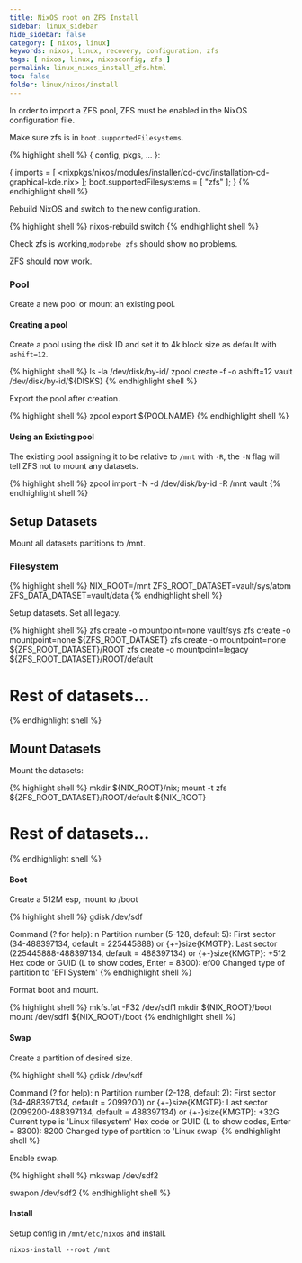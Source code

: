 ```yaml
---
title: NixOS root on ZFS Install
sidebar: linux_sidebar
hide_sidebar: false
category: [ nixos, linux]
keywords: nixos, linux, recovery, configuration, zfs
tags: [ nixos, linux, nixosconfig, zfs ]
permalink: linux_nixos_install_zfs.html
toc: false
folder: linux/nixos/install
---
```


In order to import a ZFS pool, ZFS must be enabled in the NixOS configuration file.

Make sure zfs is in ```boot.supportedFilesystems```.

{% highlight shell %}
{ config, pkgs, ... }:

{
  imports = [ <nixpkgs/nixos/modules/installer/cd-dvd/installation-cd-graphical-kde.nix> ];
  boot.supportedFilesystems = [ "zfs" ];
}
{% endhighlight shell %}

Rebuild NixOS and switch to the new configuration.

{% highlight shell %}
nixos-rebuild switch
{% endhighlight shell %}

Check zfs is working,```modprobe zfs``` should show no problems.

ZFS should now work.

### Pool

Create a new pool or mount an existing pool.

#### Creating a pool

Create a pool using the disk ID and set it to 4k block size as default with ```ashift=12```.

{% highlight shell %}
ls -la /dev/disk/by-id/
zpool create -f -o ashift=12 vault /dev/disk/by-id/${DISKS}
{% endhighlight shell %}

Export the pool after creation.

{% highlight shell %}
zpool export ${POOLNAME}
{% endhighlight shell %}

#### Using an Existing pool

The existing pool assigning it to be relative to ```/mnt``` with ```-R```, the ```-N``` flag will tell ZFS not to mount any datasets.

{% highlight shell %}
zpool import -N -d /dev/disk/by-id -R /mnt vault
{% endhighlight shell %}

## Setup Datasets

Mount all datasets partitions to /mnt.

### Filesystem

{% highlight shell %}
NIX_ROOT=/mnt
ZFS_ROOT_DATASET=vault/sys/atom
ZFS_DATA_DATASET=vault/data
{% endhighlight shell %}

Setup datasets. Set all legacy.

{% highlight shell %}
zfs create -o mountpoint=none vault/sys
zfs create -o mountpoint=none ${ZFS_ROOT_DATASET}
zfs create -o mountpoint=none ${ZFS_ROOT_DATASET}/ROOT
zfs create -o mountpoint=legacy ${ZFS_ROOT_DATASET}/ROOT/default

# Rest of datasets...
{% endhighlight shell %}

## Mount Datasets

Mount the datasets:

{% highlight shell %}
mkdir ${NIX_ROOT}/nix;
mount -t zfs ${ZFS_ROOT_DATASET}/ROOT/default ${NIX_ROOT}

# Rest of datasets...
{% endhighlight shell %}

#### Boot

Create a 512M esp, mount to /boot

{% highlight shell %}
gdisk /dev/sdf

Command (? for help): n
Partition number (5-128, default 5):
First sector (34-488397134, default = 225445888) or {+-}size{KMGTP}:
Last sector (225445888-488397134, default = 488397134) or {+-}size{KMGTP}: +512
Hex code or GUID (L to show codes, Enter = 8300): ef00
Changed type of partition to 'EFI System'
{% endhighlight shell %}

Format boot and mount.

{% highlight shell %}
mkfs.fat -F32 /dev/sdf1
mkdir ${NIX_ROOT}/boot
mount /dev/sdf1 ${NIX_ROOT}/boot
{% endhighlight shell %}

#### Swap

Create a partition of desired size.

{% highlight shell %}
gdisk /dev/sdf

Command (? for help): n
Partition number (2-128, default 2):
First sector (34-488397134, default = 2099200) or {+-}size{KMGTP}:
Last sector (2099200-488397134, default = 488397134) or {+-}size{KMGTP}: +32G
Current type is 'Linux filesystem'
Hex code or GUID (L to show codes, Enter = 8300): 8200
Changed type of partition to 'Linux swap'
{% endhighlight shell %}

Enable swap.

{% highlight shell %}
mkswap /dev/sdf2

swapon /dev/sdf2
{% endhighlight shell %}

#### Install

Setup config in ```/mnt/etc/nixos``` and install.

```
nixos-install --root /mnt
```
